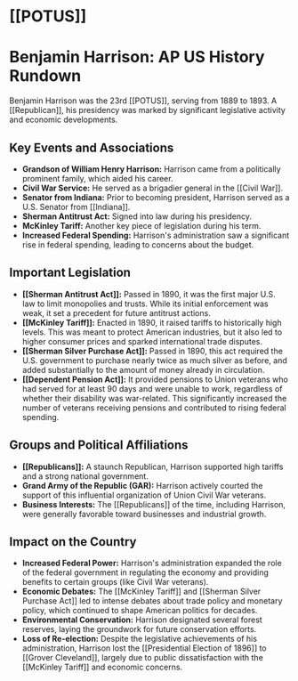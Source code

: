 # [[POTUS]]
# Benjamin Harrison: AP US History Rundown

Benjamin Harrison was the 23rd [[POTUS]], serving from 1889 to 1893. A [[Republican]], his presidency was marked by significant legislative activity and economic developments.

## Key Events and Associations

*   **Grandson of William Henry Harrison:** Harrison came from a politically prominent family, which aided his career.
*   **Civil War Service:** He served as a brigadier general in the [[Civil War]].
*   **Senator from Indiana:** Prior to becoming president, Harrison served as a U.S. Senator from [[Indiana]].
*   **Sherman Antitrust Act:** Signed into law during his presidency.
*   **McKinley Tariff:** Another key piece of legislation during his term.
*   **Increased Federal Spending:** Harrison's administration saw a significant rise in federal spending, leading to concerns about the budget.

## Important Legislation

*   **[[Sherman Antitrust Act]]:** Passed in 1890, it was the first major U.S. law to limit monopolies and trusts. While its initial enforcement was weak, it set a precedent for future antitrust actions.
*   **[[McKinley Tariff]]:** Enacted in 1890, it raised tariffs to historically high levels. This was meant to protect American industries, but it also led to higher consumer prices and sparked international trade disputes.
*   **[[Sherman Silver Purchase Act]]:** Passed in 1890, this act required the U.S. government to purchase nearly twice as much silver as before, and added substantially to the amount of money already in circulation.
*   **[[Dependent Pension Act]]:** It provided pensions to Union veterans who had served for at least 90 days and were unable to work, regardless of whether their disability was war-related. This significantly increased the number of veterans receiving pensions and contributed to rising federal spending.

## Groups and Political Affiliations

*   **[[Republicans]]:** A staunch Republican, Harrison supported high tariffs and a strong national government.
*   **Grand Army of the Republic (GAR):** Harrison actively courted the support of this influential organization of Union Civil War veterans.
*   **Business Interests:** The [[Republicans]] of the time, including Harrison, were generally favorable toward businesses and industrial growth.

## Impact on the Country

*   **Increased Federal Power:** Harrison's administration expanded the role of the federal government in regulating the economy and providing benefits to certain groups (like Civil War veterans).
*   **Economic Debates:** The [[McKinley Tariff]] and [[Sherman Silver Purchase Act]] led to intense debates about trade policy and monetary policy, which continued to shape American politics for decades.
*   **Environmental Conservation:** Harrison designated several forest reserves, laying the groundwork for future conservation efforts.
*   **Loss of Re-election:** Despite the legislative achievements of his administration, Harrison lost the [[Presidential Election of 1896]] to [[Grover Cleveland]], largely due to public dissatisfaction with the [[McKinley Tariff]] and economic concerns.
